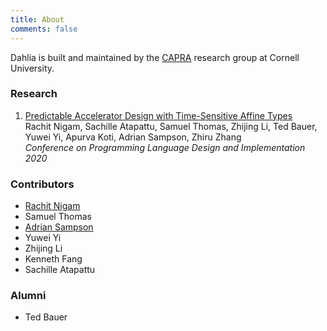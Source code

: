 ```yaml
---
title: About
comments: false
---
```


Dahlia is built and maintained by the [CAPRA][] research group at Cornell University.

[capra]: https://capra.cs.cornell.edu

### Research

1. [Predictable Accelerator Design with Time-Sensitive Affine Types][dahlia-paper]
   <br/> Rachit Nigam, Sachille Atapattu, Samuel Thomas, Zhijing Li, Ted Bauer, Yuwei Yi, Apurva Koti, Adrian Sampson, Zhiru Zhang
   <br/> *Conference on Programming Language Design and Implementation 2020*


[dahlia-paper]: https://rachitnigam.com/files/pubs/dahlia.pdf

### Contributors

- [Rachit Nigam](https://rachitnigam.com)
- Samuel Thomas
- [Adrian Sampson](http://adriansampson.net)
- Yuwei Yi
- Zhijing Li
- Kenneth Fang
- Sachille Atapattu

### Alumni

- Ted Bauer
